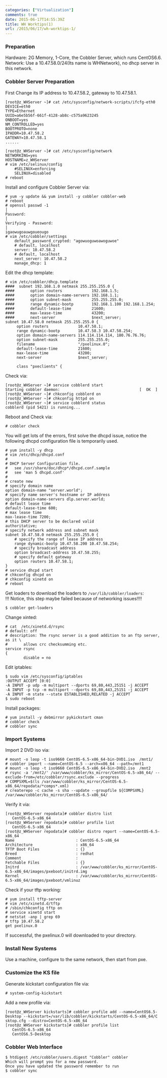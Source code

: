 ```yaml
---
categories: ["Virtualization"]
comments: true
date: 2015-06-17T14:55:39Z
title: WH Worktips(1)
url: /2015/06/17/wh-worktips-1/
---
```


### Preparation
Hardware: 2G Memory, 1-Core, the Cobbler Server, which runs CentOS6.6.     
Network: Use a 10.47.58.0/24(Its name is WHNetwork), no dhcp server in this network.    

### Cobbler Server Preparation
First Change its IP address to 10.47.58.2, gateway to 10.47.58.1.     

```
[root@z_WHServer ~]# cat /etc/sysconfig/network-scripts/ifcfg-eth0 
DEVICE=eth0
TYPE=Ethernet
UUID=a6e5b56f-661f-4128-ab8c-c575a9623245
ONBOOT=yes
NM_CONTROLLED=yes
BOOTPROTO=none
IPADDR=10.47.58.2
GATEWAY=10.47.58.1
......

[root@z_WHServer ~]# cat /etc/sysconfig/network
NETWORKING=yes
HOSTNAME=z_WHServer
# vim /etc/selinux/config
    #SELINUX=enforcing
    SELINUX=disabled 
# reboot
```

Install and configure Cobbler Server via:    

```
# yum -y update && yum install -y cobbler cobbler-web
# reboot
# openssl passwd -1                                                                                                     │
Password:                                                                                                                                 │
Verifying - Password:                                                                                                                     │
igaowugoauwgoueougo
# vim /etc/cobbler/settings
    default_password_crypted: "agowuoguwoawoguwoe"
    # default, localhost
    server: 10.47.58.2
    # default, localhost
    next_server: 10.47.58.2
    manage_dhcp: 1
```

Edit the dhcp template:     

```
# vim /etc/cobbler/dhcp.template
####  subnet 192.168.1.0 netmask 255.255.255.0 {
####       option routers             192.168.1.5;
####       option domain-name-servers 192.168.1.1;
####       option subnet-mask         255.255.255.0;
####       range dynamic-bootp        192.168.1.100 192.168.1.254;
####       default-lease-time         21600;
####       max-lease-time             43200;
####       next-server                $next_server;
subnet 10.47.58.0 netmask 255.255.255.0 {
     option routers             10.47.58.1; 
     range dynamic-bootp        10.47.58.3 10.47.58.254;
     option domain-name-servers 114.114.114.114, 180.76.76.76;     
     option subnet-mask         255.255.255.0;         
     filename                   "/pxelinux.0";       
     default-lease-time         21600;           
     max-lease-time             43200;      
     next-server                $next_server; 

     class "pxeclients" {
```

Check via:     

```
[root@z_WHServer ~]# service cobblerd start
Starting cobbler daemon:                                   [  OK  ]
[root@z_WHServer ~]# chkconfig cobblerd on
[root@z_WHServer ~]# chkconfig httpd on
[root@z_WHServer ~]# service cobblerd status
cobblerd (pid 5421) is running...
```
Reboot and Check via:     

```
# cobbler check
```
You will get lots of the errors, first solve the dhcpd issue, notice the following dhcpd configuration file is temporarily used.      

```
# yum install -y dhcp
# vim /etc/dhcp/dhcpd.conf
#
# DHCP Server Configuration file.
#   see /usr/share/doc/dhcp*/dhcpd.conf.sample
#   see 'man 5 dhcpd.conf'
#
# create new
# specify domain name
option domain-name "server.world";
# specify name server's hostname or IP address
option domain-name-servers dlp.server.world;
# default lease time
default-lease-time 600;
# max lease time
max-lease-time 7200;
# this DHCP server to be declared valid
authoritative;
# specify network address and subnet mask
subnet 10.47.58.0 netmask 255.255.255.0 {
    # specify the range of lease IP address
    range dynamic-bootp 10.47.58.200 10.47.58.254;
    # specify broadcast address
    option broadcast-address 10.47.58.255;
    # specify default gateway
    option routers 10.47.58.1;
}
# service dhcpd start
# chkconfig dhcpd on
# chkconfig xinetd on
# reboot
```

Get loaders to download the loaders to `/var/lib/cobbler/loaders`:    
!!! Notice, this step maybe failed because of networking issues!!!!     

```
$ cobbler get-loaders
```

Change xinted:    

```
# cat  /etc/xinetd.d/rsync 
# default: off
# description: The rsync server is a good addition to an ftp server, as it \
#       allows crc checksumming etc.
service rsync
{
        disable = no

```

Edit iptables:     

```
$ sudo vim /etc/sysconfig/iptables
:OUTPUT ACCEPT [0:0]
-A INPUT -p udp -m multiport --dports 69,80,443,25151 -j ACCEPT 
-A INPUT -p tcp -m multiport --dports 69,80,443,25151 -j ACCEPT 
-A INPUT -m state --state ESTABLISHED,RELATED -j ACCEPT
$ sudo reboot
```

Install packages:     

```
# yum install -y debmirror pykickstart cman
# cobbler check
# cobbler sync
```

### Import Systems
Import 2 DVD iso via:    

```
# mount -o loop -t iso9660 CentOS-6.5-x86_64-bin-DVD1.iso  /mnt1/
# cobbler import --name=CentOS-6.5 --arch=x86_64 --path=/mnt1
# mount -o loop -t iso9660 CentOS-6.5-x86_64-bin-DVD2.iso  /mnt2
# rsync -a '/mnt2/' /var/www/cobbler/ks_mirror/CentOS-6.5-x86_64/ --exclude-from=/etc/cobbler/rsync.exclude --progress
# COMPSXML=$(ls /var/www/cobbler/ks_mirror/CentOS-6.5-x86_64/repodata/*comps*.xml)
# createrepo -c cache -s sha --update --groupfile ${COMPSXML} /var/www/cobbler/ks_mirror/CentOS-6.5-x86_64/ 
```

Verify it via:    

```
[root@z_WHServer repodata]# cobbler distro list
   CentOS-6.5-x86_64
[root@z_WHServer repodata]# cobbler profile list
   CentOS-6.5-x86_64
[root@z_WHServer repodata]# cobbler distro report --name=CentOS-6.5-x86_64
Name                           : CentOS-6.5-x86_64
Architecture                   : x86_64
TFTP Boot Files                : {}
Breed                          : redhat
Comment                        : 
Fetchable Files                : {}
Initrd                         : /var/www/cobbler/ks_mirror/CentOS-6.5-x86_64/images/pxeboot/initrd.img
Kernel                         : /var/www/cobbler/ks_mirror/CentOS-6.5-x86_64/images/pxeboot/vmlinuz
```
Check if your tftp working:     

```
# yum install tftp-server
# vim /etc/xinetd.d/tftp
# /sbin/chkconfig tftp on
# service xinetd start
# netstat -anp | grep 69
# tftp 10.47.58.2
get pxelinux.0
```
If successful, the pxelinux.0 will downloaded to your directory.    

### Install New Systems
Use a machine, configure to the same network, then start from pxe.    

### Customize the KS file
Generate kickstart configuration file via:    

```
# system-config-kickstart 
```
Add a new profile via:    

```
[root@z_WHServer kickstarts]# cobbler profile add --name=CentOS6.5-Desktop --kickstart=/var/lib/cobbler/kickstarts/CentOS-6.5-x86_64/C
sktop.cfg --distro=CentOS-6.5-x86_64
[root@z_WHServer kickstarts]# cobbler profile list
   CentOS-6.5-x86_64
   CentOS6.5-Desktop
```

### Cobbler Web Interface

```
$ htdigest /etc/cobbler/users.digest "Cobbler" cobbler 
Which will prompt you for a new password. 
Once you have updated the password remember to run
$ cobbler sync
```
